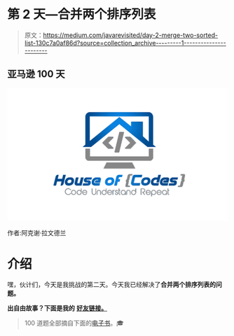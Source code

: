 # 第 2 天—合并两个排序列表

> 原文：<https://medium.com/javarevisited/day-2-merge-two-sorted-list-130c7a0af86d?source=collection_archive---------1----------------------->

## 亚马逊 100 天

[![](img/348d0c55fc23fcd0d83095b98e6af4c0.png)](https://www.amazon.com/dp/B081969QH5/ref=cm_sw_r_cp_apa_i_wqVZDbCVY8RV6?tag=javamysqlanta-20)

作者:阿克谢·拉文德兰

# 介绍

嘿，伙计们，今天是我挑战的第二天。今天我已经解决了**合并两个排序列表的问题。**

**出自由故事？下面是我的** [**好友链接。**](/@akshay_ravindran/day-2-merge-two-sorted-list-130c7a0af86d?source=friends_link&sk=57f226befee88baaf6a399d502e3d61d)

> 100 道题全部摘自下面的[电子书](https://www.amazon.com/dp/B081969QH5/ref=cm_sw_r_cp_apa_i_wqVZDbCVY8RV6?tag=javamysqlanta-20)。🎓
